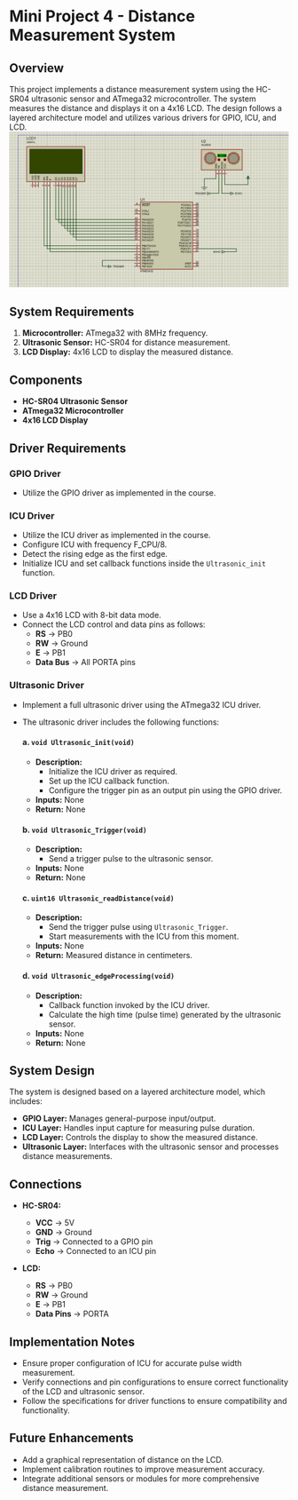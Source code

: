 
# Mini Project 4 - Distance Measurement System

## Overview
This project implements a distance measurement system using the HC-SR04 ultrasonic sensor and ATmega32 microcontroller. The system measures the distance and displays it on a 4x16 LCD. The design follows a layered architecture model and utilizes various drivers for GPIO, ICU, and LCD.
![My Image](overview2.png)
## System Requirements
1. **Microcontroller:** ATmega32 with 8MHz frequency.
2. **Ultrasonic Sensor:** HC-SR04 for distance measurement.
3. **LCD Display:** 4x16 LCD to display the measured distance.

## Components
- **HC-SR04 Ultrasonic Sensor**
- **ATmega32 Microcontroller**
- **4x16 LCD Display**

## Driver Requirements

### GPIO Driver
- Utilize the GPIO driver as implemented in the course.

### ICU Driver
- Utilize the ICU driver as implemented in the course.
- Configure ICU with frequency F_CPU/8.
- Detect the rising edge as the first edge.
- Initialize ICU and set callback functions inside the `Ultrasonic_init` function.

### LCD Driver
- Use a 4x16 LCD with 8-bit data mode.
- Connect the LCD control and data pins as follows:
  - **RS** → PB0
  - **RW** → Ground
  - **E** → PB1
  - **Data Bus** → All PORTA pins

### Ultrasonic Driver
- Implement a full ultrasonic driver using the ATmega32 ICU driver.
- The ultrasonic driver includes the following functions:

  #### a. `void Ultrasonic_init(void)`
  - **Description:**
    - Initialize the ICU driver as required.
    - Set up the ICU callback function.
    - Configure the trigger pin as an output pin using the GPIO driver.
  - **Inputs:** None
  - **Return:** None

  #### b. `void Ultrasonic_Trigger(void)`
  - **Description:**
    - Send a trigger pulse to the ultrasonic sensor.
  - **Inputs:** None
  - **Return:** None

  #### c. `uint16 Ultrasonic_readDistance(void)`
  - **Description:**
    - Send the trigger pulse using `Ultrasonic_Trigger`.
    - Start measurements with the ICU from this moment.
  - **Inputs:** None
  - **Return:** Measured distance in centimeters.

  #### d. `void Ultrasonic_edgeProcessing(void)`
  - **Description:**
    - Callback function invoked by the ICU driver.
    - Calculate the high time (pulse time) generated by the ultrasonic sensor.
  - **Inputs:** None
  - **Return:** None

## System Design
The system is designed based on a layered architecture model, which includes:
- **GPIO Layer:** Manages general-purpose input/output.
- **ICU Layer:** Handles input capture for measuring pulse duration.
- **LCD Layer:** Controls the display to show the measured distance.
- **Ultrasonic Layer:** Interfaces with the ultrasonic sensor and processes distance measurements.

## Connections
- **HC-SR04:**
  - **VCC** → 5V
  - **GND** → Ground
  - **Trig** → Connected to a GPIO pin
  - **Echo** → Connected to an ICU pin

- **LCD:**
  - **RS** → PB0
  - **RW** → Ground
  - **E** → PB1
  - **Data Pins** → PORTA

## Implementation Notes
- Ensure proper configuration of ICU for accurate pulse width measurement.
- Verify connections and pin configurations to ensure correct functionality of the LCD and ultrasonic sensor.
- Follow the specifications for driver functions to ensure compatibility and functionality.

## Future Enhancements
- Add a graphical representation of distance on the LCD.
- Implement calibration routines to improve measurement accuracy.
- Integrate additional sensors or modules for more comprehensive distance measurement.

